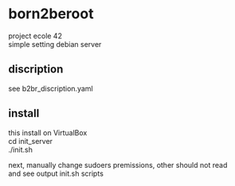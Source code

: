 # born2beroot
project ecole 42   
simple setting debian server

## discription
see b2br_discription.yaml

## install
this install on VirtualBox   
cd init_server   
./init.sh   

next, manually change sudoers premissions, other should not read   
and see output init.sh scripts


